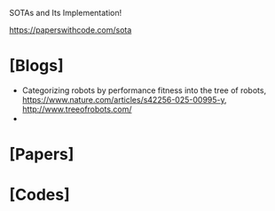 SOTAs and Its Implementation!

https://paperswithcode.com/sota

# [Blogs]
+ Categorizing robots by performance fitness into the tree of robots, https://www.nature.com/articles/s42256-025-00995-y, http://www.treeofrobots.com/
+ 


# [Papers]

# [Codes]



